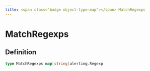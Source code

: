 ```yaml
---
title: <span class="badge object-type-map"></span> MatchRegexps
---
```

# <span class="badge object-type-map"></span> MatchRegexps

## Definition

```go
type MatchRegexps map[string]alerting.Regexp
```
